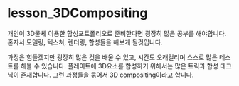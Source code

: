 # lesson\_3DCompositing

개인이 3D물체 이용한 합성포트폴리오로 준비한다면 굉장히 많은 공부를 해야합니다. 혼자서 모델링, 텍스쳐, 렌더링, 합성들을 해보게 될것입니다.

과정은 힘들겠지만 굉장히 많은 것을 배울 수 있고, 시간도 오래걸리며 스스로 많은 테스트를 해볼 수 있습니다. 플레이트에 3D요소를 합성하기 위해서는 많은 트릭과 합성 테크닉이 존재합니다. 그런 과정들을 묶어서 3D compositing이라고 합니다.

